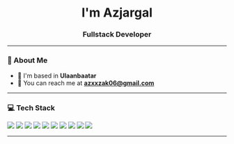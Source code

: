 <h1 align="center">I'm Azjargal</h1>
<h3 align="center">Fullstack Developer</h3>

---

### 📍 About Me

- 🌆 I'm based in **Ulaanbaatar**
- 💌 You can reach me at **[azxxzak06@gmail.com](mailto:azxxzak06@gmail.com)**

---

### 💻 Tech Stack

<p align="left">
  <img src="https://img.shields.io/badge/Java-%23ED8B00?style=for-the-badge&logo=java&logoColor=white"/>
  <img src="https://img.shields.io/badge/JavaScript-%23F7DF1E?style=for-the-badge&logo=javascript&logoColor=black"/>
  <img src="https://img.shields.io/badge/TypeScript-%23007ACC?style=for-the-badge&logo=typescript&logoColor=white"/>
  <img src="https://img.shields.io/badge/React-%2361DAFB?style=for-the-badge&logo=react&logoColor=black"/>
  <img src="https://img.shields.io/badge/HTML5-%23E34F26?style=for-the-badge&logo=html5&logoColor=white"/>
  <img src="https://img.shields.io/badge/CSS3-%231572B6?style=for-the-badge&logo=css3&logoColor=white"/>
  <img src="https://img.shields.io/badge/SQL-%2300C7B7?style=for-the-badge&logo=sqlite&logoColor=white"/>
  <img src="https://img.shields.io/badge/PostgreSQL-%23336791?style=for-the-badge&logo=postgresql&logoColor=white"/>
  <img src="https://img.shields.io/badge/Firebase-%23FFCA28?style=for-the-badge&logo=firebase&logoColor=black"/>
  <img src="https://img.shields.io/badge/VSCode-%23007ACC?style=for-the-badge&logo=visualstudiocode&logoColor=white"/>
</p>

---

